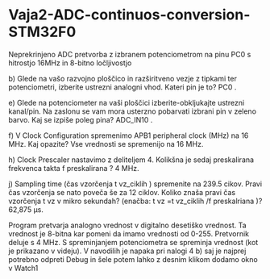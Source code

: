 # Vaja2-ADC-continuos-conversion-STM32F0
Neprekrinjeno ADC pretvorba z izbranem potenciometrom na pinu PC0 s hitrostjo 16MHz in 8-bitno ločljivostjo

b) Glede na vašo razvojno ploščico in razširitveno vezje z tipkami ter potenciometri, izberite ustrezni
analogni vhod. Kateri pin je to? PC0 .

e) Glede na potenciometer na vaši ploščici izberite-obkljukajte ustrezni
kanal/pin. Na zaslonu se vam mora usterzno pobarvati izbrani pin v
zeleno barvo. Kaj se izpiše poleg pina? ADC_IN10 .

f) V Clock Configuration spremenimo APB1 peripheral clock (MHz) na 16
MHz. Kaj opazite? Vse vrednosti se spremenijo na 16 MHz.

h) Clock Prescaler nastavimo z deliteljem 4. Kolikšna je sedaj preskalirana frekvenca takta f preskalirana ?
4 MHz.

j) Sampling time (čas vzorčenja t vz_ciklih ) spremenite na 239.5 cikov. Pravi čas vzorčenja se nato poveča še za
12 ciklov. Koliko znaša pravi čas vzorčenja t vz v mikro sekundah?
(enačba: t vz =t vz_ciklih /f preskalriana )? 62,875 µs.


Program pretvarja analogno vrednost v digitalno desetiško vrednost. Ta vrednost je 8-bitna kar pomeni da imamo vrednosti od 0-255. Pretvornik deluje s 4 MHz. S spreminjanjem potenciometra se spreminja vrednost (kot je prikazano v videju). V navodilih je napaka pri nalogi 4 b) saj je najprej potrebno odpreti Debug in šele potem lahko z desnim klikom dodamo okno v Watch1
